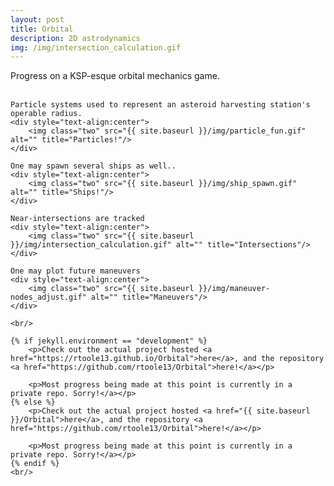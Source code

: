```yaml
---
layout: post
title: Orbital
description: 2D astrodynamics
img: /img/intersection_calculation.gif
---
```

<div>
    Progress on a KSP-esque orbital mechanics game.
    <div style="text-align:center">
        <img class="two" src="{{ site.baseurl }}/img/ui_and_stuff.gif" alt="" title="WIP UI"/>
    </div>
    <br/>

    Particle systems used to represent an asteroid harvesting station's operable radius.
    <div style="text-align:center">
        <img class="two" src="{{ site.baseurl }}/img/particle_fun.gif" alt="" title="Particles!"/>
    </div>

    One may spawn several ships as well..
    <div style="text-align:center">
        <img class="two" src="{{ site.baseurl }}/img/ship_spawn.gif" alt="" title="Ships!"/>
    </div>

    Near-intersections are tracked
    <div style="text-align:center">
        <img class="two" src="{{ site.baseurl }}/img/intersection_calculation.gif" alt="" title="Intersections"/>
    </div>

    One may plot future maneuvers
    <div style="text-align:center">
        <img class="two" src="{{ site.baseurl }}/img/maneuver-nodes_adjust.gif" alt="" title="Maneuvers"/>
    </div>

    <br/>

    {% if jekyll.environment == "development" %}
        <p>Check out the actual project hosted <a href="https://rtoole13.github.io/Orbital">here</a>, and the repository <a href="https://github.com/rtoole13/Orbital">here!</a></p>

        <p>Most progress being made at this point is currently in a private repo. Sorry!</a></p>
    {% else %}
    	<p>Check out the actual project hosted <a href="{{ site.baseurl }}/Orbital">here</a>, and the repository <a href="https://github.com/rtoole13/Orbital">here!</a></p>

        <p>Most progress being made at this point is currently in a private repo. Sorry!</a></p>
    {% endif %}
    <br/>
</div>
